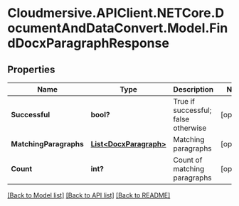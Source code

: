 # Cloudmersive.APIClient.NETCore.DocumentAndDataConvert.Model.FindDocxParagraphResponse
## Properties

Name | Type | Description | Notes
------------ | ------------- | ------------- | -------------
**Successful** | **bool?** | True if successful; false otherwise | [optional] 
**MatchingParagraphs** | [**List&lt;DocxParagraph&gt;**](DocxParagraph.md) | Matching paragraphs | [optional] 
**Count** | **int?** | Count of matching paragraphs | [optional] 

[[Back to Model list]](../README.md#documentation-for-models) [[Back to API list]](../README.md#documentation-for-api-endpoints) [[Back to README]](../README.md)

